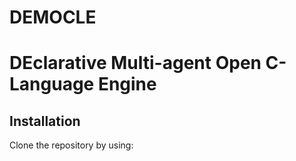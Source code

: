 # DEMOCLE
# DEclarative Multi-agent Open C-Language Engine

## Installation

Clone the repository by using:

